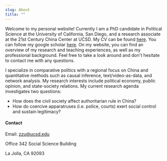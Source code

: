 ```yaml
---
slug: About
title: ""
---
```




Welcome to my personal website! Currently I am a PhD candidate in Political Science at the University of California, San Diego, and a research associate at the 21st Century China Center at UCSD.  My CV can be found [here](https://www.dropbox.com/s/v376a03psuigcsc/cv-zu.pdf?dl=0).  You can follow my google scholar [here](https://scholar.google.com.hk/citations?user=XpVWmF8AAAAJ&hl=zh-CN&oi=ao). On my website, you can find an overview of my research and teaching experiences, as well as my professional background.  Feel free to take a look around and don't hesitate to contact me with any questions.



I specialize in comparative politics with a regional focus on China and quantitative methods such as causal inference, text/video-as-data, and network analysis. My research interests include political economy, public opinion, and state-society relations. My current research agenda investigates two questions:

* How does the civil society affect authoritarian rule in China?
* How do coercive apparatruses (i.e. police, courts) exert social control and sustain legitimacy?



#### Contact

Email: zzu@ucsd.edu 

Office 342 Social Science Building

La Jolla, CA 92093 





